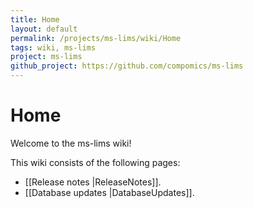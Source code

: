 ```yaml
---
title: Home
layout: default
permalink: /projects/ms-lims/wiki/Home
tags: wiki, ms-lims
project: ms-lims
github_project: https://github.com/compomics/ms-lims
---
```


# Home
Welcome to the ms-lims wiki!

This wiki consists of the following pages:
  * [[Release notes |ReleaseNotes]].
  * [[Database updates |DatabaseUpdates]].